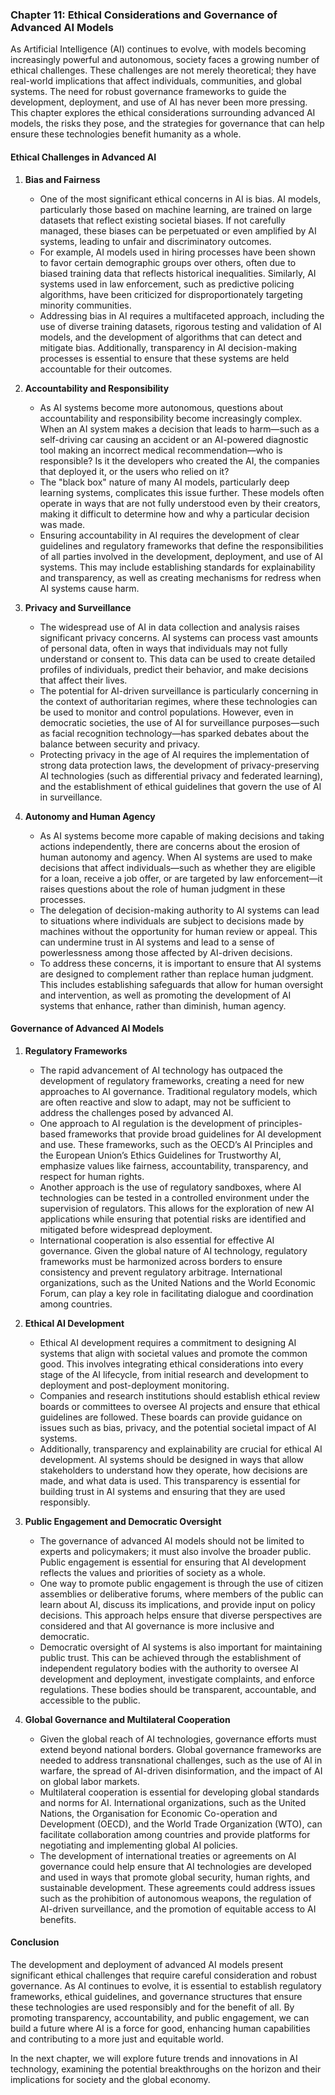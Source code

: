 ### **Chapter 11: Ethical Considerations and Governance of Advanced AI Models**

As Artificial Intelligence (AI) continues to evolve, with models becoming increasingly powerful and autonomous, society faces a growing number of ethical challenges. These challenges are not merely theoretical; they have real-world implications that affect individuals, communities, and global systems. The need for robust governance frameworks to guide the development, deployment, and use of AI has never been more pressing. This chapter explores the ethical considerations surrounding advanced AI models, the risks they pose, and the strategies for governance that can help ensure these technologies benefit humanity as a whole.

#### **Ethical Challenges in Advanced AI**

1. **Bias and Fairness**
   - One of the most significant ethical concerns in AI is bias. AI models, particularly those based on machine learning, are trained on large datasets that reflect existing societal biases. If not carefully managed, these biases can be perpetuated or even amplified by AI systems, leading to unfair and discriminatory outcomes.
   - For example, AI models used in hiring processes have been shown to favor certain demographic groups over others, often due to biased training data that reflects historical inequalities. Similarly, AI systems used in law enforcement, such as predictive policing algorithms, have been criticized for disproportionately targeting minority communities.
   - Addressing bias in AI requires a multifaceted approach, including the use of diverse training datasets, rigorous testing and validation of AI models, and the development of algorithms that can detect and mitigate bias. Additionally, transparency in AI decision-making processes is essential to ensure that these systems are held accountable for their outcomes.

2. **Accountability and Responsibility**
   - As AI systems become more autonomous, questions about accountability and responsibility become increasingly complex. When an AI system makes a decision that leads to harm—such as a self-driving car causing an accident or an AI-powered diagnostic tool making an incorrect medical recommendation—who is responsible? Is it the developers who created the AI, the companies that deployed it, or the users who relied on it?
   - The "black box" nature of many AI models, particularly deep learning systems, complicates this issue further. These models often operate in ways that are not fully understood even by their creators, making it difficult to determine how and why a particular decision was made.
   - Ensuring accountability in AI requires the development of clear guidelines and regulatory frameworks that define the responsibilities of all parties involved in the development, deployment, and use of AI systems. This may include establishing standards for explainability and transparency, as well as creating mechanisms for redress when AI systems cause harm.

3. **Privacy and Surveillance**
   - The widespread use of AI in data collection and analysis raises significant privacy concerns. AI systems can process vast amounts of personal data, often in ways that individuals may not fully understand or consent to. This data can be used to create detailed profiles of individuals, predict their behavior, and make decisions that affect their lives.
   - The potential for AI-driven surveillance is particularly concerning in the context of authoritarian regimes, where these technologies can be used to monitor and control populations. However, even in democratic societies, the use of AI for surveillance purposes—such as facial recognition technology—has sparked debates about the balance between security and privacy.
   - Protecting privacy in the age of AI requires the implementation of strong data protection laws, the development of privacy-preserving AI technologies (such as differential privacy and federated learning), and the establishment of ethical guidelines that govern the use of AI in surveillance.

4. **Autonomy and Human Agency**
   - As AI systems become more capable of making decisions and taking actions independently, there are concerns about the erosion of human autonomy and agency. When AI systems are used to make decisions that affect individuals—such as whether they are eligible for a loan, receive a job offer, or are targeted by law enforcement—it raises questions about the role of human judgment in these processes.
   - The delegation of decision-making authority to AI systems can lead to situations where individuals are subject to decisions made by machines without the opportunity for human review or appeal. This can undermine trust in AI systems and lead to a sense of powerlessness among those affected by AI-driven decisions.
   - To address these concerns, it is important to ensure that AI systems are designed to complement rather than replace human judgment. This includes establishing safeguards that allow for human oversight and intervention, as well as promoting the development of AI systems that enhance, rather than diminish, human agency.

#### **Governance of Advanced AI Models**

1. **Regulatory Frameworks**
   - The rapid advancement of AI technology has outpaced the development of regulatory frameworks, creating a need for new approaches to AI governance. Traditional regulatory models, which are often reactive and slow to adapt, may not be sufficient to address the challenges posed by advanced AI.
   - One approach to AI regulation is the development of principles-based frameworks that provide broad guidelines for AI development and use. These frameworks, such as the OECD’s AI Principles and the European Union’s Ethics Guidelines for Trustworthy AI, emphasize values like fairness, accountability, transparency, and respect for human rights.
   - Another approach is the use of regulatory sandboxes, where AI technologies can be tested in a controlled environment under the supervision of regulators. This allows for the exploration of new AI applications while ensuring that potential risks are identified and mitigated before widespread deployment.
   - International cooperation is also essential for effective AI governance. Given the global nature of AI technology, regulatory frameworks must be harmonized across borders to ensure consistency and prevent regulatory arbitrage. International organizations, such as the United Nations and the World Economic Forum, can play a key role in facilitating dialogue and coordination among countries.

2. **Ethical AI Development**
   - Ethical AI development requires a commitment to designing AI systems that align with societal values and promote the common good. This involves integrating ethical considerations into every stage of the AI lifecycle, from initial research and development to deployment and post-deployment monitoring.
   - Companies and research institutions should establish ethical review boards or committees to oversee AI projects and ensure that ethical guidelines are followed. These boards can provide guidance on issues such as bias, privacy, and the potential societal impact of AI systems.
   - Additionally, transparency and explainability are crucial for ethical AI development. AI systems should be designed in ways that allow stakeholders to understand how they operate, how decisions are made, and what data is used. This transparency is essential for building trust in AI systems and ensuring that they are used responsibly.

3. **Public Engagement and Democratic Oversight**
   - The governance of advanced AI models should not be limited to experts and policymakers; it must also involve the broader public. Public engagement is essential for ensuring that AI development reflects the values and priorities of society as a whole.
   - One way to promote public engagement is through the use of citizen assemblies or deliberative forums, where members of the public can learn about AI, discuss its implications, and provide input on policy decisions. This approach helps ensure that diverse perspectives are considered and that AI governance is more inclusive and democratic.
   - Democratic oversight of AI systems is also important for maintaining public trust. This can be achieved through the establishment of independent regulatory bodies with the authority to oversee AI development and deployment, investigate complaints, and enforce regulations. These bodies should be transparent, accountable, and accessible to the public.

4. **Global Governance and Multilateral Cooperation**
   - Given the global reach of AI technologies, governance efforts must extend beyond national borders. Global governance frameworks are needed to address transnational challenges, such as the use of AI in warfare, the spread of AI-driven disinformation, and the impact of AI on global labor markets.
   - Multilateral cooperation is essential for developing global standards and norms for AI. International organizations, such as the United Nations, the Organisation for Economic Co-operation and Development (OECD), and the World Trade Organization (WTO), can facilitate collaboration among countries and provide platforms for negotiating and implementing global AI policies.
   - The development of international treaties or agreements on AI governance could help ensure that AI technologies are developed and used in ways that promote global security, human rights, and sustainable development. These agreements could address issues such as the prohibition of autonomous weapons, the regulation of AI-driven surveillance, and the promotion of equitable access to AI benefits.

#### **Conclusion**

The development and deployment of advanced AI models present significant ethical challenges that require careful consideration and robust governance. As AI continues to evolve, it is essential to establish regulatory frameworks, ethical guidelines, and governance structures that ensure these technologies are used responsibly and for the benefit of all. By promoting transparency, accountability, and public engagement, we can build a future where AI is a force for good, enhancing human capabilities and contributing to a more just and equitable world.

In the next chapter, we will explore future trends and innovations in AI technology, examining the potential breakthroughs on the horizon and their implications for society and the global economy.
